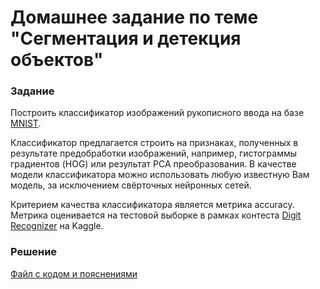 # Домашнее задание по теме "Сегментация и детекция объектов"

### Задание
Построить классификатор изображений рукописного ввода на базе [MNIST](https://www.kaggle.com/datasets/oddrationale/mnist-in-csv). 

Классификатор предлагается строить на признаках, полученных в результате предобработки изображений, например, гистограммы градиентов (HOG) или результат PCA преобразования. В качестве модели классификатора можно использовать любую известную Вам модель, за исключением свёрточных нейронных сетей.

Критерием качества классификатора является метрика accuracy. Метрика оценивается на тестовой выборке в рамках контеста [Digit Recognizer](https://www.kaggle.com/c/digit-recognizer) на Kaggle.

### Решение
[Файл с кодом и пояснениями](/Projects/07_Computer_vision/01_Segmentation_and_object_detection/Solution.ipynb)
